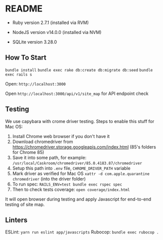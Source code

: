 # README

* Ruby version
2.7.1 (installed via RVM)

* NodeJS version
v14.0.0 (installed via NVM)

* SQLite version
3.28.0

## How To Start

`bundle install`
`bundle exec rake db:create db:migrate db:seed`
`bundle exec rails s`

Open: `http://localhost:3000`

Open `http://localhost:3000/api/v1/site_map` for API endpoint check

## Testing

We use capybara with crome driver testing. Steps to enable this stuff for Mac OS:

1) Install Chrome web browser if you don't have it
2) Download chromedriver from https://chromedriver.storage.googleapis.com/index.html (85's folders for Chrome 85)
3) Save it into some path, for example:
`/usr/local/Caskroom/chromedriver/85.0.4183.87/chromedriver`
4) Setup this path into `.env` file, `CHROME_DRIVER_PATH` variable
5) Mark driver as verified for Mac OS `xattr -d com.apple.quarantine chromedriver` (into the driver folder)
6) To run spec:
`RAILS_ENV=test bundle exec rspec spec`
7) Then to check tests coverage:
`open coverage/index.html`

It will open browser during testing and apply Javascript for end-to-end testing of site map.

## Linters

ESLint: `yarn run eslint app/javascripts`
Rubocop: `bundle exec rubocop .`